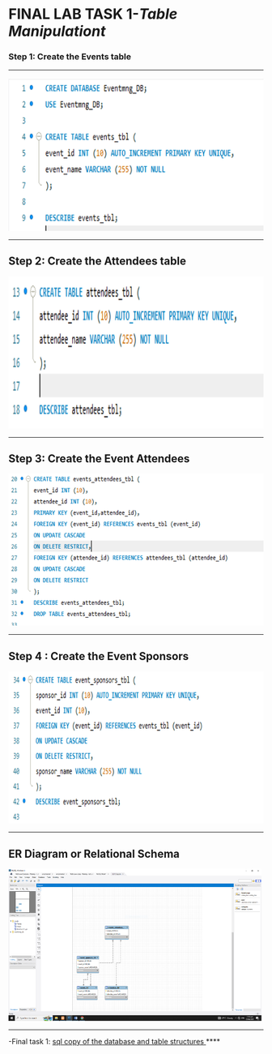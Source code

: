 # **FINAL LAB TASK 1**-*Table Manipulationt*

###  Step 1: Create the Events table <HR>

<img src="task 1.PNG" width="700" height="300"> <br><HR>

## Step 2: Create the Attendees table

<img src="task 2.PNG" width="700" height="300"> <br><HR>

## Step 3: Create the Event Attendees

<img src="task 3.PNG" width="700" height="300"> <br><HR>

## Step 4 : Create the Event Sponsors

<img src="task 4.PNG" width="700" height="300"> <br><HR>

## ER Diagram or Relational Schema

<img src="screenshot er diagram.PNG" width="500" height="300"> <br><HR>


-Final task 1: <a href=https://github.com/Enzofxd/enzofxd/tree/d8830940963e120be7d2a56c207a51593abeb0b2/Final%20task%201> sql copy of the database and table structures </a>****
